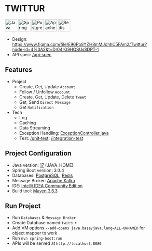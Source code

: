 # TWITTUR

<span>
<img src="https://www.vectorlogo.zone/logos/java/java-icon.svg" alt="Java" title="Java" width="40px">
<img src="https://www.vectorlogo.zone/logos/springio/springio-icon.svg" alt="Spring" title="Spring" width="40px">
<img src="https://www.vectorlogo.zone/logos/postgresql/postgresql-icon.svg" alt="PostgreSQL" title="PostgreSQL" width="40px">
<img src="https://www.vectorlogo.zone/logos/apache_kafka/apache_kafka-icon.svg" alt="Apache Kafka" title="Apache Kafka" width="40px">
<img src="https://www.vectorlogo.zone/logos/redis/redis-icon.svg" alt="Redis" title="Redis" width="40px">
</span>

- Design: https://www.figma.com/file/E96Po8YZH8mMJdhhC5FAm2/Twittur?node-id=4%3A2&t=Dr04rG9HQSUs8DPT-1
- API spec: [/api-spec](/api-spec)

## Features

- Project
  - Create, Get, Update `Account` 
  - Follow / Unfollow `Account`
  - Create, Get, Update, Delete `Tweet`
  - Get, Send `Direct Message`
  - Get `Notification`
- Tech
  - Log
  - Caching
  - Data Streaming
  - Exception Handling: [ExceptionController.java](/src/main/java/vincentlow/twittur/controller/ExceptionController.java)
  - Test: [/unit-test](/src/test/java/vincentlow/twittur), [/integration-test](/src/test/java/vincentlow/twittur/integration)

## Project Configuration

- Java version: [17](https://www.oracle.com/java/technologies/javase/jdk17-archive-downloads.html) (JAVA_HOME)
- Spring Boot version: 3.0.4
- Databases: [PostgreSQL](https://www.postgresql.org/download), [Redis](https://github.com/ServiceStack/redis-windows/tree/master/downloads)
- Message Broker: [Apache Kafka](https://kafka.apache.org/downloads)
- IDE: [Intellij IDEA Community Edition](https://www.jetbrains.com/idea/download)
- Build tool: [Maven 3.6.3](https://archive.apache.org/dist/maven/maven-3/3.6.3)

## Run Project

- Run `Databases` & `Message Broker`
- Create Database named `twittur`
- Add VM options `--add-opens java.base/java.lang=ALL-UNNAMED` for object mapper to work
- Run `mvn spring-boot:run`
- APIs will be served at `http://localhost:8080`
